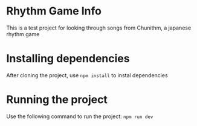 # Rhythm Game Info

This is a test project for looking through songs from Chunithm, a japanese rhythm game

# Installing dependencies

After cloning the project, use `npm install` to instal dependencies

# Running the project

Use the following command to run the project: `npm run dev`